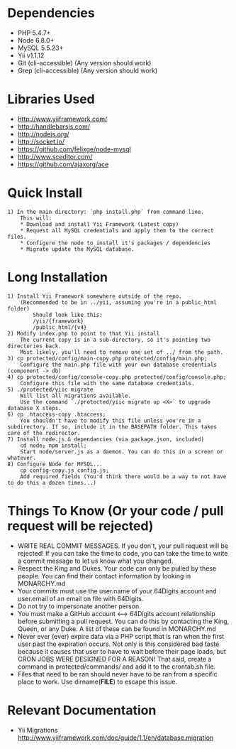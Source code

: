 Dependencies
================================
* PHP 5.4.7+
* Node 6.8.0+
* MySQL 5.5.23+
* Yii v1.1.12
* Git (cli-accessible) (Any version should work)
* Grep (cli-accessible) (Any version should work)

Libraries Used
================================
* http://www.yiiframework.com/
* http://handlebarsjs.com/
* http://nodejs.org/
* http://socket.io/
* https://github.com/felixge/node-mysql
* http://www.sceditor.com/
* https://github.com/ajaxorg/ace

Quick Install
================================
	1) In the main directory: `php install.php` from command line.
		This will:
		* Download and install Yii Framework (Latest copy)
		* Request all MySQL credentials and apply them to the correct files.
		* Configure the node to install it's packages / dependencies
		* Migrate update the MySQL database.
	
Long Installation
================================
	1) Install Yii Framework somewhere outside of the repo. 
		(Recommended to be in ../yii, assuming you're in a public_html folder)
			Should look like this:
			/yii/{framework}
			/public_html/{v4}
	2) Modify index.php to point to that Yii install
		The current copy is in a sub-directory, so it's pointing two directories back.
		Most likely, you'll need to remove one set of ../ from the path.
	3) cp protected/config/main-copy.php protected/config/main.php; 
		Configure the main.php file with your own database credentials (component -> db)
	4) cp protected/config/console-copy.php protected/config/console.php;
		Configure this file with the same database credentials.
	5) ./protected/yiic migrate
		Will list all migrations available. 
		Use the command `./protected/yiic migrate up <X>` to upgrade database X steps.
	6) cp .htaccess-copy .htaccess;
		You shouldn't have to modify this file unless you're in a subdirectory. If so, include it in the BASEPATH folder. This takes care of the redirector.
	7) Install node.js & dependancies (via package.json, included)
		cd node; npm install;
		Start node/server.js as a daemon. You can do this in a screen or whatever.
	8) Configure Node for MYSQL...
		cp config-copy.js config.js;
		Add required fields (You'd think there would be a way to not have to do this a dozen times...)

Things To Know (Or your code / pull request will be rejected)
================================
* WRITE REAL COMMIT MESSAGES. If you don't, your pull request will be rejected! If you can take the time to code, you can take the time to write a commit message to let us know what you changed.
* Respect the King and Dukes. Your code can only be pulled by these people. You can find their contact information by looking in MONARCHY.md
* Your commits must use the user.name of your 64Digits account and user.email of an email on file with 64Digits. 
* Do not try to impersonate another person. 
* You must make a GitHub account <--> 64Digits account relationship before submitting a pull request. You can do this by contacting the King, Queen, or any Duke. A list of these can be found in MONARCHY.md
* Never ever (ever) expire data via a PHP script that is ran when the first user past the expiration occurs. Not only is this considered bad taste because it causes that user to have to wait before their page loads, but CRON JOBS WERE DESIGNED FOR A REASON! That said, create a command in protected/commands/ and add it to the crontab.sh file.
* Files that need to be ran should never have to be ran from a specific place to work. Use dirname(__FILE__) to escape this issue.

Relevant Documentation
================================
* Yii Migrations
	 http://www.yiiframework.com/doc/guide/1.1/en/database.migration
